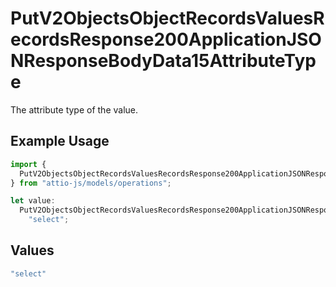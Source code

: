 # PutV2ObjectsObjectRecordsValuesRecordsResponse200ApplicationJSONResponseBodyData15AttributeType

The attribute type of the value.

## Example Usage

```typescript
import {
  PutV2ObjectsObjectRecordsValuesRecordsResponse200ApplicationJSONResponseBodyData15AttributeType,
} from "attio-js/models/operations";

let value:
  PutV2ObjectsObjectRecordsValuesRecordsResponse200ApplicationJSONResponseBodyData15AttributeType =
    "select";
```

## Values

```typescript
"select"
```